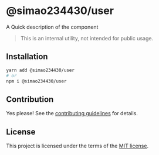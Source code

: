 # @simao234430/user

A Quick description of the component

> This is an internal utility, not intended for public usage.

## Installation

```sh
yarn add @simao234430/user
# or
npm i @simao234430/user
```

## Contribution

Yes please! See the
[contributing guidelines](https://github.com/xiaosimao123/yooui/blob/master/CONTRIBUTING.md)
for details.

## License

This project is licensed under the terms of the
[MIT license](https://github.com/xiaosimao123/yooui/blob/master/LICENSE).

